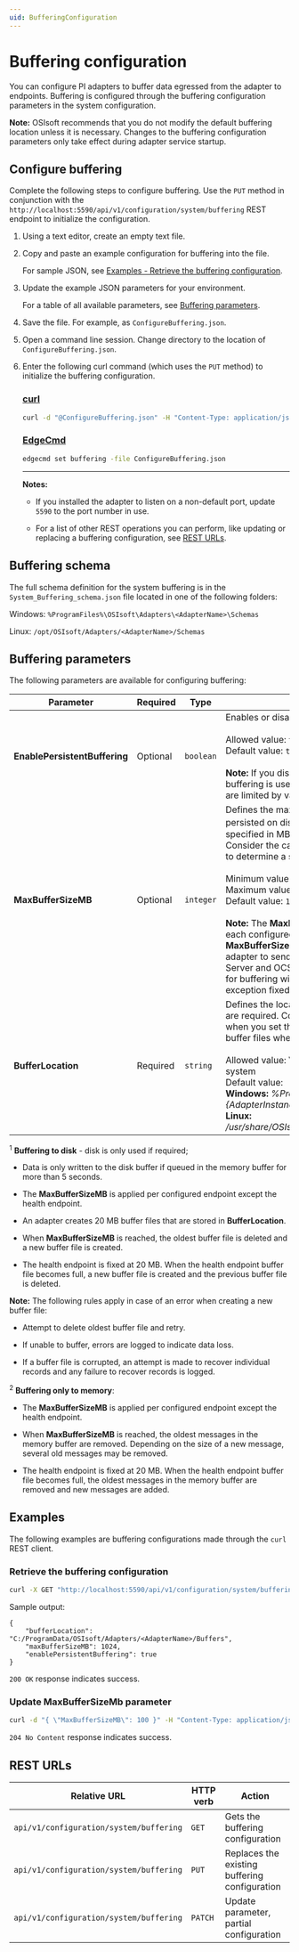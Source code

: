 ```yaml
---
uid: BufferingConfiguration
---
```


# Buffering configuration

You can configure PI adapters to buffer data egressed from the adapter to endpoints. Buffering is configured through the buffering configuration parameters in the system configuration.

**Note:** OSIsoft recommends that you do not modify the default buffering location unless it is necessary. Changes to the buffering configuration parameters only take effect during adapter service startup.

## Configure buffering

Complete the following steps to configure buffering. Use the `PUT` method in conjunction with the `http://localhost:5590/api/v1/configuration/system/buffering` REST endpoint to initialize the configuration.

1. Using a text editor, create an empty text file.

1. Copy and paste an example configuration for buffering into the file.

    For sample JSON, see [Examples - Retrieve the buffering configuration](#examples).

1. Update the example JSON parameters for your environment.

    For a table of all available parameters, see [Buffering parameters](#buffering-parameters).

1. Save the file. For example, as `ConfigureBuffering.json`.

1. Open a command line session. Change directory to the location of `ConfigureBuffering.json`.

1. Enter the following curl command (which uses the `PUT` method) to initialize the buffering configuration.

    ### [curl](#tab/tabid1)

    ```bash
    curl -d "@ConfigureBuffering.json" -H "Content-Type: application/json" -X PUT "http://localhost:5590/api/v1/configuration/system/buffering"
    ```

    ### [EdgeCmd](#tab/tabid2)

    ```bash
    edgecmd set buffering -file ConfigureBuffering.json
    ```
    ***

    **Notes:**

    * If you installed the adapter to listen on a non-default port, update `5590` to the port number in use.

    * For a list of other REST operations you can perform, like updating or replacing a buffering configuration, see [REST URLs](#rest-urls).

## Buffering schema

The full schema definition for the system buffering is in the `System_Buffering_schema.json` file located in one of the following folders:

Windows: `%ProgramFiles%\OSIsoft\Adapters\<AdapterName>\Schemas`

Linux: `/opt/OSIsoft/Adapters/<AdapterName>/Schemas`

## Buffering parameters

The following parameters are available for configuring buffering:

| Parameter | Required | Type | Description |
| ----------| -------- | ---- | ----------- |
| **EnablePersistentBuffering**  | Optional |  `boolean` | Enables or disables on-disk buffering <br><br> Allowed value: `true` or `false`<br>Default value: `true` <br><br> **Note:** If you disable persistent buffering, in-memory buffering is used. On-disk and in-memory buffering are limited by value in the **MaxBufferSizeMB** property. |
| **MaxBufferSizeMB**  | Optional     |`integer` | Defines the maximum size of the buffer that is persisted on disk <sup>1</sup> or used in memory <sup>2</sup>. The unit is specified in MB (1 Megabyte = 1048576 bytes). Consider the capacity and the type of storage medium to determine a suitable value for this parameter. <br><br>Minimum value: `1`<br>Maximum value:  `2147483647`<br> Default value: `1024`<br><br>**Note:** The **MaxBufferSizeMB** property is applied to each configured endpoint. For example, if you set the **MaxBufferSizeMB** to `1024` and  you configured the adapter to send data to two endpoints (for example, PI Server and OCS), the total maximum resources used for buffering will be `2048`.  The health endpoint is an exception fixed at 20 MB.  |
| **BufferLocation**   | Required  | `string` | Defines the location of the buffer files. Absolute paths are required. Consider the access-control list (ACL) when you set this parameter. **BufferLocation** is used to buffer files when **EnablePersistentBuffering** is `true`. <br><br> Allowed value: Valid path to a folder location in the file system <br> Default value: <br> **Windows:** _%ProgramData%\OSIsoft\Adapters\\{AdapterInstance}\Buffers_ <br> **Linux:** _/usr/share/OSIsoft/Adapters/{AdapterInstance}/Buffers_ |

<sup>1</sup> **Buffering to disk** - disk is only used if required; <br>

- Data is only written to the disk buffer if queued in the memory buffer for more than 5 seconds.

- The **MaxBufferSizeMB** is applied per configured endpoint except the health endpoint.

- An adapter creates 20 MB buffer files that are stored in **BufferLocation**.

- When **MaxBufferSizeMB** is reached, the oldest buffer file is deleted and a new buffer file is created.

- The health endpoint is fixed at 20 MB. When the health endpoint buffer file becomes full, a new buffer file is created and the previous buffer file is deleted.

**Note:** The following rules apply in case of an error when creating a new buffer file:

  - Attempt to delete oldest buffer file and retry.

  - If unable to buffer, errors are logged to indicate data loss.

  - If a buffer file is corrupted, an attempt is made to recover individual records and any failure to recover records is logged.

<sup>2</sup> **Buffering only to memory**:

  - The **MaxBufferSizeMB** is applied per configured endpoint except the health endpoint.

  - When **MaxBufferSizeMB** is reached, the oldest messages in the memory buffer are removed. Depending on the size of a new message, several old messages may be removed.

  - The health endpoint is fixed at 20 MB. When the health endpoint buffer file becomes full, the oldest messages in the memory buffer are removed and new messages are added.

## Examples

The following examples are buffering configurations made through the `curl` REST client.

### Retrieve the buffering configuration

```cmd
curl -X GET "http://localhost:5590/api/v1/configuration/system/buffering"
```

Sample output:

```code
{
    "bufferLocation": "C:/ProgramData/OSIsoft/Adapters/<AdapterName>/Buffers",
    "maxBufferSizeMB": 1024,
    "enablePersistentBuffering": true
}
```

`200 OK` response indicates success.

### Update MaxBufferSizeMb parameter

```cmd
curl -d "{ \"MaxBufferSizeMB\": 100 }" -H "Content-Type: application/json" -X PATCH "http://localhost:5590/api/v1/configuration/system/buffering"
```

`204 No Content` response indicates success.

## REST URLs

| Relative URL | HTTP verb | Action               |
| ------------ |---------- |----------------------|
| `api/v1/configuration/system/buffering` | `GET`       | Gets the buffering configuration |
| `api/v1/configuration/system/buffering` | `PUT`       | Replaces the existing buffering configuration |
| `api/v1/configuration/system/buffering` | `PATCH`     | Update parameter, partial configuration |
